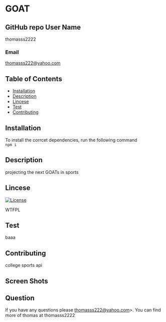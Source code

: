 # GOAT
  ## GitHub repo User Name
  thomasss2222
  ### Email
  thomasss222@yahoo.com
   ## Table of Contents
  * [Installation](#Installation)
  * [Description](#Description)
  * [Lincese](#Lincese)
  * [Test](#Test)
  * [Contributing](#Contributing)
 ## Installation
 To install the corrcet dependencies, run the following command<br>
 ```npm i ```
 ## Description
  projecting the next GOATs in sports 
## Lincese
  [![License](https://img.shields.io/badge/License-WTFPL-brightgreen.svg)](http://www.wtfpl.net/)
  
  WTFPL
## Test
  baaa
## Contributing
  college sports api 
## Screen Shots
## Question
  If you have any questions please thomasss222@yahoo.com>. You can find more of thomas at thomasss2222
